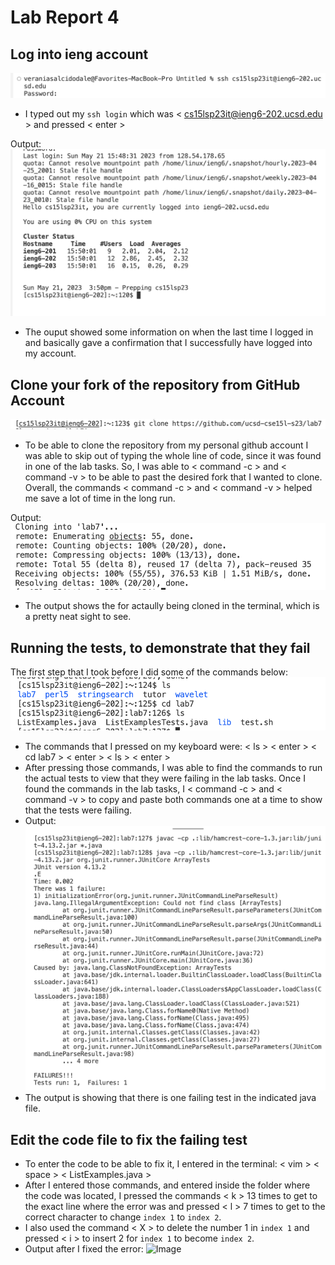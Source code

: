 # Lab Report 4
## Log into ieng account
![Image](sshlogin.png)
* I typed out my `ssh login` which was < cs15lsp23it@ieng6-202.ucsd.edu > and pressed < enter >

Output:
![Image](sshoutput.png)
* The ouput showed some information on when the last time I logged in and basically gave a confirmation that I successfully have logged into my account.

## Clone your fork of the repository from GitHub Account
![Image](gitclone.png)
* To be able to clone the repository from my personal github account I was able to skip out of typing the whole line of code, since it was found in one of the lab tasks. So, I was able to < command -c > and < command -v > to be able to past the desired fork that I wanted to clone. Overall, the commands < command -c > and < command -v > helped me save a lot of time in the long run.

Output:
![Image](gitcloneoutput.png)
* The output shows the for actaully being cloned in the terminal, which is a pretty neat sight to see.

## Running the tests, to demonstrate that they fail
The first step that I took before I did some of the commands below:
![Image](step3.png)
* The commands that I pressed on my keyboard were: < ls > < enter > < cd lab7 > < enter > < ls > < enter >
* After pressing those commands, I was able to find the commands to run the actual tests to view that they were failing in the lab tasks. Once I found the commands in the lab tasks, I < command -c > and < command -v > to copy and paste both commands one at a time to show that the tests were failing.
* Output:
![Image](step3output.png)
* The output is showing that there is one failing test in the indicated java file.

## Edit the code file to fix the failing test
* To enter the code to be able to fix it, I entered in the terminal: < vim > < space > < ListExamples.java >
* After I entered those commands, and entered inside the folder where the code was located, I pressed the commands < k > 13 times to get to the exact line where the error was and pressed < l > 7 times to get to the correct character to change `index 1` to `index 2`.
* I also used the command < X > to delete the number 1 in `index 1` and pressed < i > to insert 2 for `index 1` to become `index 2`.
* Output after I fixed the error:
![Image]() 
